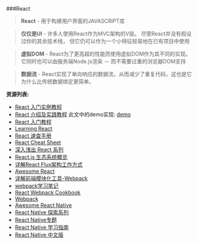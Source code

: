 ###React

>**React** - 用于构建用户界面的JAVASCRIPT库

>**仅仅是UI** - 许多人使用React作为MVC架构的V层。 尽管React并没有假设过你的其余技术栈， 但它仍可以作为一个小特征轻易地在已有项目中使用

>**虚拟DOM** - React为了更高超的性能而使用虚拟DOM作为其不同的实现。 它同时也可以由服务端Node.js渲染 － 而不需要过重的浏览器DOM支持

>**数据流** - React实现了单向响应的数据流，从而减少了重复代码，这也是它为什么比传统数据绑定更简单。

**资源列表:**

* [React 入门实例教程](http://www.ruanyifeng.com/blog/2015/03/react.html)
* [React 介绍及实践教程](http://www.ibm.com/developerworks/cn/web/1509_dongyue_react/index.html) 此文中的demo实现: [demo](https://github.com/dwqs/react_practice/tree/master/react-started)
* [React 入门教程](https://hulufei.gitbooks.io/react-tutorial/content/webpack.html)
* [Learning React](https://github.com/yiminghe/learning-react)
* [React 速查手册](http://ricostacruz.com/cheatsheets/react.html)
* [React Cheat Sheet](http://reactcheatsheet.com/)
* [深入浅出 React 系列](http://www.infoq.com/cn/articles/react-art-of-simplity)
* [React.js 生态系统概览](http://www.inkpaper.io/blog/post/2015/10/18/navigating-the-react-ecosystem.html)
* [详解React Flux架构工作方式](http://www.csdn.net/article/2015-08-31/2825587-react-flux)
* [Awesome React](https://github.com/enaqx/awesome-react)
* [详解前端模块化工具-Webpack](http://www.ido321.com/1646.html)
* [webpack学习笔记](http://blog.csdn.net/zhbhun/article/details/47208885)
* [React Webpack Cookbook](https://fakefish.github.io/react-webpack-cookbook/)
* [Webpack](https://github.com/ruanyf/webpack-demos)
* [Awesome React Native](https://github.com/jondot/awesome-react-native)
* [React Native 探索系列](http://www.infoq.com/cn/articles/react-native-overview)
* [React Native专题](http://www.jianshu.com/p/96febc4fec45)
* [React Native 学习指南](https://github.com/ele828/react-native-guide)
* [React Native 中文版](http://wiki.jikexueyuan.com/project/react-native/)
